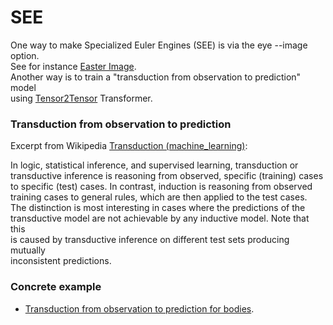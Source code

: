 # SEE

One way to make Specialized Euler Engines (SEE) is via the eye --image option.  
See for instance [Easter Image](https://github.com/josd/fluid/tree/master/image).  
Another way is to train a "transduction from observation to prediction" model  
using [Tensor2Tensor](https://github.com/tensorflow/tensor2tensor) Transformer.  

### Transduction from observation to prediction

Excerpt from Wikipedia [Transduction (machine_learning)](https://en.wikipedia.org/wiki/Transduction_(machine_learning)):  

In logic, statistical inference, and supervised learning, transduction or  
transductive inference is reasoning from observed, specific (training) cases  
to specific (test) cases. In contrast, induction is reasoning from observed  
training cases to general rules, which are then applied to the test cases.  
The distinction is most interesting in cases where the predictions of the  
transductive model are not achievable by any inductive model. Note that this  
is caused by transductive inference on different test sets producing mutually  
inconsistent predictions.  

### Concrete example

- [Transduction from observation to prediction for bodies](transduction_bodies/observation_prediction_bodies.ipynb).  
